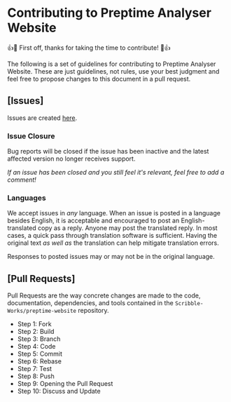 # Contributing to Preptime Analyser Website

:+1::tada: First off, thanks for taking the time to contribute! :tada::+1:


The following is a set of guidelines for contributing to Preptime Analyser Website.
These are just guidelines, not rules, use your best judgment and feel free to
propose changes to this document in a pull request.

## [Issues]

Issues are created [here](https://github.com/nathanfletcher/preptime-website/issues/new).
### Issue Closure

Bug reports will be closed if the issue has been inactive and the latest affected version no longer receives support.

_If an issue has been closed and you still feel it's relevant, feel free to add a comment!_

### Languages

We accept issues in *any* language.
When an issue is posted in a language besides English, it is acceptable and encouraged to post an English-translated copy as a reply.
Anyone may post the translated reply.
In most cases, a quick pass through translation software is sufficient.
Having the original text _as well as_ the translation can help mitigate translation errors.

Responses to posted issues may or may not be in the original language.

## [Pull Requests]

Pull Requests are the way concrete changes are made to the code, documentation,
dependencies, and tools contained in the `Scribble-Works/preptime-website` repository.

* Step 1: Fork
* Step 2: Build
* Step 3: Branch
* Step 4: Code
* Step 5: Commit
* Step 6: Rebase
* Step 7: Test
* Step 8: Push
* Step 9: Opening the Pull Request
* Step 10: Discuss and Update
